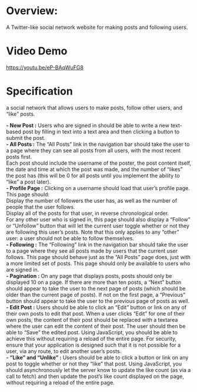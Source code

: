 # Overview:
A Twitter-like social network website for making posts and following users.

# Video Demo

https://youtu.be/eP-BAqWuFG8 

# Specification

a social network that allows users to make posts, follow other users, and “like” posts.

**- New Post :** Users who are signed in should be able to write a new text-based post by filling in text into a text area and then clicking a button to submit the post.  
**- All Posts :** The “All Posts” link in the navigation bar should take the user to a page where they can see all posts from all users, with the most recent posts first.  
Each post should include the username of the poster, the post content itself, the date and time at which the post was made, and the number of “likes” the post has (this will be 0 for all posts until you implement the ability to “like” a post later).  
**- Profile Page :** Clicking on a username should load that user’s profile page. This page should:  
        Display the number of followers the user has, as well as the number of people that the user follows.  
        Display all of the posts for that user, in reverse chronological order.  
        For any other user who is signed in, this page should also display a “Follow” or “Unfollow” button that will let the current user toggle whether or not they are following this user’s posts. Note that this only applies to any “other” user: a user should not be able to follow themselves.  
**- Following :** The “Following” link in the navigation bar should take the user to a page where they see all posts made by users that the current user follows.
        This page should behave just as the “All Posts” page does, just with a more limited set of posts.
        This page should only be available to users who are signed in.  
**- Pagination :** On any page that displays posts, posts should only be displayed 10 on a page. If there are more than ten posts, a “Next” button should appear to take the user to the next page of posts (which should be older than the current page of posts). If not on the first page, a “Previous” button should appear to take the user to the previous page of posts as well.    
**- Edit Post :** Users should be able to click an “Edit” button or link on any of their own posts to edit that post.
        When a user clicks “Edit” for one of their own posts, the content of their post should be replaced with a textarea where the user can edit the content of their post.
        The user should then be able to “Save” the edited post. Using JavaScript, you should be able to achieve this without requiring a reload of the entire page.
        For security, ensure that your application is designed such that it is not possible for a user, via any route, to edit another user’s posts.  
**- “Like” and “Unlike” :** Users should be able to click a button or link on any post to toggle whether or not they “like” that post.
        Using JavaScript, you should asynchronously let the server know to update the like count (as via a call to fetch) and then update the post’s like count displayed on the page, without requiring a reload of the entire page.
